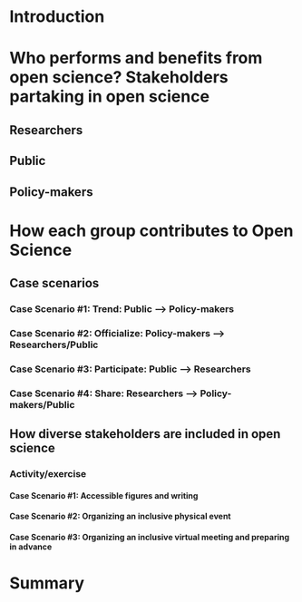 # Introduction

# Who performs and benefits from open science? Stakeholders partaking in open science

## Researchers

## Public

## Policy-makers

# How each group contributes to Open Science

## Case scenarios

### Case Scenario #1:  Trend: Public  —> Policy-makers

### Case Scenario #2: Officialize: Policy-makers —> Researchers/Public

### Case Scenario #3: Participate: Public —> Researchers

### Case Scenario #4: Share:  Researchers —> Policy-makers/Public

## How diverse stakeholders are included in open science

### Activity/exercise

#### Case Scenario #1: Accessible figures and writing

#### Case Scenario #2: Organizing an inclusive physical event

#### Case Scenario #3: Organizing an inclusive virtual meeting and preparing in advance

# Summary
